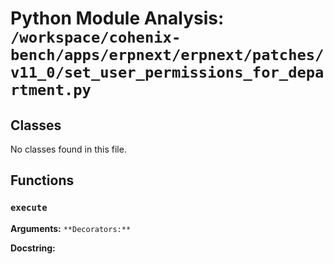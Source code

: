 # Python Module Analysis: `/workspace/cohenix-bench/apps/erpnext/erpnext/patches/v11_0/set_user_permissions_for_department.py`

## Classes

No classes found in this file.


## Functions

### `execute`
**Arguments:** ``
**Decorators:** ``

**Docstring:**
```

```

